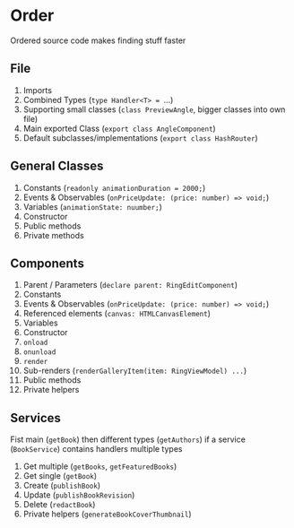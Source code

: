 # Order
Ordered source code makes finding stuff faster

## File
1. Imports
2. Combined Types (`type Handler<T> = `...)
3. Supporting small classes (`class PreviewAngle`, bigger classes into own file)
4. Main exported Class (`export class AngleComponent`)
5. Default subclasses/implementations (`export class HashRouter`)

## General Classes
1. Constants (`readonly animationDuration = 2000;`)
2. Events & Observables (`onPriceUpdate: (price: number) => void;`)
3. Variables (`animationState: nuumber;`)
4. Constructor
5. Public methods
6. Private methods

## Components
1. Parent / Parameters (`declare parent: RingEditComponent`)
2. Constants
3. Events & Observables (`onPriceUpdate: (price: number) => void;`)
4. Referenced elements (`canvas: HTMLCanvasElement`)
5. Variables
6. Constructor
7. `onload`
8. `onunload`
9. `render`
10. Sub-renders (`renderGalleryItem(item: RingViewModel) ...`)
11. Public methods
12. Private helpers

## Services
Fist main (`getBook`) then different types (`getAuthors`) if a service (`BookService`) contains handlers multiple types

1. Get multiple (`getBooks`, `getFeaturedBooks`)
2. Get single (`getBook`)
3. Create (`publishBook`)
4. Update (`publishBookRevision`)
5. Delete (`redactBook`)
7. Private helpers (`generateBookCoverThumbnail`)